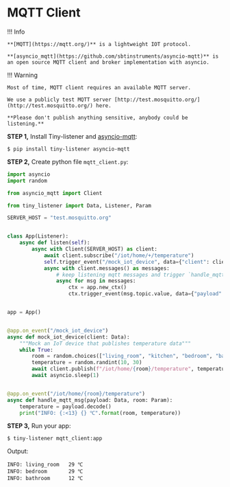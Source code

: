 # MQTT Client

!!! Info

    
    **[MQTT](https://mqtt.org/)** is a lightweight IOT protocol.

    **[asyncio_mqtt](https://github.com/sbtinstruments/asyncio-mqtt)** is an open source MQTT client and broker implementation with asyncio.


!!! Warning

    Most of time, MQTT client requires an available MQTT server.

    We use a publicly test MQTT server [http://test.mosquitto.org/](http://test.mosquitto.org/) here.
    
    **Please don't publish anything sensitive, anybody could be listening.**


**STEP 1,** Install Tiny-listener and [asyncio-mqtt](https://github.com/sbtinstruments/asyncio-mqtt):

```shell
$ pip install tiny-listener asyncio-mqtt
```

**STEP 2,** Create python file ``mqtt_client.py``:

```python
import asyncio
import random

from asyncio_mqtt import Client

from tiny_listener import Data, Listener, Param

SERVER_HOST = "test.mosquitto.org"


class App(Listener):
    async def listen(self):
        async with Client(SERVER_HOST) as client:
            await client.subscribe("/iot/home/+/temperature")
            self.trigger_event("/mock_iot_device", data={"client": client})
            async with client.messages() as messages:
                # keep listening mqtt messages and trigger `handle_mqtt_msg` event
                async for msg in messages:
                    ctx = app.new_ctx()
                    ctx.trigger_event(msg.topic.value, data={"payload": msg.payload})


app = App()


@app.on_event("/mock_iot_device")
async def mock_iot_device(client: Data):
    """Mock an IoT device that publishes temperature data"""
    while True:
        room = random.choices(["living_room", "kitchen", "bedroom", "bathroom", "balcony"])[0]
        temperature = random.randint(10, 30)
        await client.publish(f"/iot/home/{room}/temperature", temperature)
        await asyncio.sleep(1)


@app.on_event("/iot/home/{room}/temperature")
async def handle_mqtt_msg(payload: Data, room: Param):
    temperature = payload.decode()
    print("INFO: {:<13} {} ℃".format(room, temperature))
```

**STEP 3,** Run your app:

```shell
$ tiny-listener mqtt_client:app
```

Output:

```log
INFO: living_room   29 ℃
INFO: bedroom       29 ℃
INFO: bathroom      12 ℃
```
